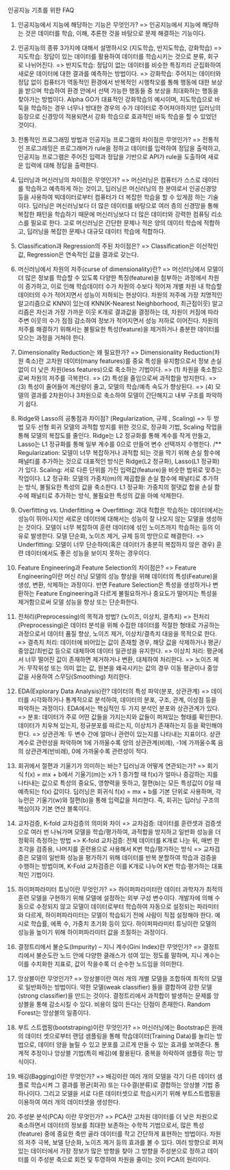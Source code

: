 인공지능 기초를 위한 FAQ

1. 인공지능에서 지능에 해당하는 기능은 무엇인가? 
=> 인공지능에서 지능에 해당하는 것은 데이터를 학습, 이해, 추론한 것을 바탕으로 문제 해결하는 기능이다.

2. 인공지능의 종류 3가지에 대해서 설명하시오 (지도학습, 반지도학습, 강화학습)
=> 지도학습: 정답이 있는 데이터를 활용하여 데이터를 학습시키는 것으로 분류, 회구로 나뉘어진다.
=> 반지도학습: 정답이 없는 데이터를 비슷한 특징끼리 군집화하여 새로운 데이터에 대한 결과를 예측하는 방법이다.
=> 강화학습: 주어지는 데이터와 정답 없이 컴퓨터가 역동적인 환경에서 반복적인 시행착오를 통해 행동에 대한 보상을 받으며 학습하여 환경 안에서 선택 가능한 행동들 중 보상을 최대화하는 행동을 찾아가는 방법이다. Alpha GO가 대표적인 강화학습의 예시이며, 지도학습으로 바둑을 학습하는 경우 너무나 방대한 경우의 수가 데이터로 주어져야하지만 딥러닝의 등장으로 신경망이 적용되면서 강화 학습으로 효과적인 바둑 학습을 할 수 있었던 것이다.

3. 전통적인 프로그래밍 방법과 인공지능 프로그램의 차이점은 무엇인가?
=> 전통적인 프로그래밍은 프로그래머가 rule을 정하고 데이터를 입력하여 정답을 출력하고, 인공지능 프로그램은 주어진 입력과 정답을 기반으로 API가 rule을 도출하여 새로운 입력에 대해 정답을 출력한다.

4. 딥러닝과 머신러닝의 차이점은 무엇인가?
=> 머신러닝은 컴퓨터가 스스로 데이터를 학습하고 예측하게 하는 것이고, 딥러닝은 머신러닝의 한 분야로서 인공신경망 등을 사용하여 빅데이터로부터 컴퓨터가 더 복잡한 학습을 할 수 있게끔 하는 기술이다.
   딥러닝은 머신러닝보다 더 많은 데이터를 바탕으로 여러 층의 신경망을 통해 복잡한 패턴을 학습하기 때문에 머신러닝보다 더 많은 데이터와 강력한 컴퓨팅 리소스를 필요로 한다.
   고로 머신러닝은 간단한 문제나 적은 양의 데이터 학습에 적합하고, 딥러닝을 복잡한 문제나 대규모 데이터 학습에 적합하다.

5. Classification과 Regression의 주된 차이점은?
=> Classification은 이산적인 값, Regression은 연속적인 값을 결과로 갖는다.

6. 머신러닝에서 차원의 저주(curse of dimensionality)란?
=> 머신러닝에서 모델이 더 많은 정보를 학습할 수 있도록 다양한 특징(feature)을 첨부하는 과정에서 차원이 증가하고, 이로 인해 학습데이터 수가 차원의 수보다 적어져 개별 차원 내 학습할 데이터의 수가 적어지면서 성능이 저하되는 현상이다.
   차원의 저주에 가장 치명적인 알고리즘으로 KNN이 있는데 KNN(K-Nearest Neighborhood, 최근접이웃) 알고리즘은 자신과 가장 가까운 이웃 K개로 결과값을 결정하는 데, 차원이 커짐에 따라 주변 이웃의 수가 점점 감소하여 정보가 적어지면서 성능 저하로 이어진다.
   차원의 저주를 해결하기 위해서는 불필요한 특성(feature)을 제거하거나 충분한 데이터를 모으는 과정을 거쳐야 한다.

7. Dimensionality Reduction는 왜 필요한가?
=> Dimensionality Reduction(차원 축소)란 고차원 데이터(many features)를 중요 특성을 유지함으로서 정보 손실 없이 더 낮은 차원(less features)으로 축소하는 기법이다.
=> (1) 차원을 축소함으로써 차원의 저주를 극복한다.
=> (2) 특성을 줄임으로써 과적합을 방지한다.
=> (3) 특성이 줄어들어 계산량이 줄고, 모델의 학습/예측 속도가 향상된다.
=> (4) 모델의 결과를 2차원이나 3차원으로 축소하여 모델이 간단해지고 내부 구조를 파악하기 쉽다.

8. Ridge와 Lasso의 공통점과 차이점? (Regularization, 규제 , Scaling)
=> 두 방법 모두 선형 회귀 모델의 과적합 방지를 위한 것으로, 정규화 기법, Scaling 작업을 통해 모델의 복잡도를 줄인다. Ridge는 L2 정규화를 통해 계수를 작게 만들고, Lasso는 L1 정규화를 통해 일부 계수를 0으로 만들어 변수 선택까지 수행한다.
/** 
Regularization: 모델이 너무 복잡하거나 과적합 되는 것을 막기 위해 손실 함수에 패널티를 추가하는 것으로 대표적인 방식은 Ridge(L2 정규화), Lasso(L1 정규화)가 있다.
Scaling: 서로 다른 단위를 가진 입력값(feature)을 비슷한 범위로 맞추는 작업이다.
L2 정규화: 모델의 가중치(m)의 제곱합을 손실 함수에 패널티로 추가하는 방식, 불필요한 특성의 값을 축소한다.
L1 정규화: 가중치의 절댓값 합을 손실 함수에 패널티로 추가하는 방식, 불필요한 특성의 값을 아예 삭제한다.

9. Overfitting vs. Underfitting
=> Overfitting: 과대 적합은 학습하는 데이터에서는 성능이 뛰어나지만 새로운 데이터에 대해서는 성능이 잘 나오지 않는 모델을 생성하는 것이다. 모델이 너무 복잡하여 훈련 데이터에 섞인 노이즈까지 학습하는 등의 이유로 발생한다. 모델 단순화, 노이즈 제거, 규제 등의 방안으로 해결한다.
=> Underfitting: 모델이 너무 단순하여(혹은 데이터가 충분히 복잡하지 않은 경우) 훈련 데이터에서도 좋은 성능을 보이지 못하는 경우이다.

10. Feature Engineering과 Feature Selection의 차이점은?
=> Feature Engineering이란 머신 러닝 모델의 성능 향상을 위해 데이터의 특성(Feature)을 생성, 변환, 삭제하는 과정이다. 반면 Feature Selection은 특성을 생성하거나 변환하는 Feature Engineering과 다르게 불필요하거나 중요도가 떨어지는 특성을 제거함으로써 모델 성능을 향상 또는 단순화한다.

11. 전처리(Preprocessing)의 목적과 방법? (노이즈, 이상치, 결측치)
=> 전처리(Preprocessing)은 데이터 분석을 위해 수집한 데이터를 적절한 형태로 가공하는 과정으로서 데이터 품질 향상, 노이즈 제거, 이상치/결측치 대응을 목적으로 한다.
=> 결측치 처리: 데이터에 비어있는 값이 존재할 경우, 해당 값을 삭제하거나 평균/중앙값/최빈값 등으로 대체하여 데이터 일관성을 유지한다.
=> 이상치 처리: 평균에서 너무 떨어진 값이 존재하면 제거하거나 변환, 대체하여 처리한다.
=> 노이즈 제거: 무작위성 또는 의미 없는 값, 원본을 왜곡시키는 값의 경우 이동 평균이나 중앙값을 사용하여 스무딩(Smoothing) 처리한다.

12. EDA(Explorary Data Analysis)란? 데이터의 특성 파악(분포, 상관관계)
=> 데이터를 시각화하거나 통계적으로 분석하여, 데이터의 분포, 구조, 관계, 이상점 등을 파악하는 과정이다. EDA에서는 핵심적인 두 가지 분석인 분포와 상관관계가 있다.
=> 분포: 데이터가 주로 어떤 값들을 가지는지와 값들이 퍼져있는 형태를 확인한다. 데이터가 치우쳐 있는지, 정규분포를 따르는지, 이상치가 존재하는지 등을 확인해야 한다.
=> 상관관계: 두 변수 간에 얼마나 관련이 있는지를 나타내는 지표이다. 상관계수로 관련성을 파악하며 1에 가까울수록 양의 상관관계(비례), -1에 가까울수록 음의 상관관계(반비례), 0에 가까울수록 관련성이 적다.

13. 회귀에서 절편과 기울기가 의미하는 바는? 딥러닝과 어떻게 연관되는가?
=> 회기식 f(x) = mx + b에서 기울기(m)는 x가 1 증가할 때 f(x)가 얼마나 증감하는 지를 나타내는 값으로 특성의 중요도, 영향력을 뜻하고,
절편(b)는 모든 특성값이 0일 때 예측되는 f(x) 값이다.
딥러닝은 회귀식 f(x) = mx + b를 기본 단위로 사용하며, 각 뉴런은 기울기(w)와 절편(b)을 통해 입력값을 처리한다.
즉, 회귀는 딥러닝 구조의 핵심이자 기본 연산 블록이다.

14. 교차검증, K-fold 교차검증의 의미와 차이
=> 교차검증: 데이터를 훈련셋과 검증셋으로 여러 번 나눠가며 모델을 학습/평가하여, 과적합을 방지하고 일반화 성능을 더 정확히 측정하는 방법
=> K-fold 교차검증: 전체 데이터를 K개로 나눈 뒤, 매번 한 조각을 검증용, 나머지를 훈련용으로 사용해서 K번 학습/평가하는 방식
=> 교차검증은 모델의 일반화 성능을 평가하기 위해 데이터를 반복 분할하여 학습과 검증을 수행하는 방법이며, K-Fold 교차검증은 이를 K개로 나누어 K번 학습·평가하는 대표적인 기법이다.

15. 하이퍼파라미터 튜닝이란 무엇인가?
=> 하이퍼파라미터란 데이터 과학자가 최적의 훈련 모델을 구현하기 위해 모델에 설정하는 외부 구성 변수이다. 개발자에 의해 수동으로 수정되지 않고 모델이 데이터로부터 학습하여 자동으로 설정되는 파라미터와 다르게, 하이퍼파라미터는 모델이 학습되기 전에 사람이 직접 설정해야 한다. 예시로 학습률, 에폭 수, 가중치 초기화 등이 있다. 
하이퍼파라미터 튜닝이란 모델의 성능을 높이기 위해 하이퍼파라미터 값을 조절하는 과정이다.

16. 결정트리에서 불순도(Impurity) – 지니 계수(Gini Index)란 무엇인가?
=> 결정트리에서 불순도란 노드 안에 다양한 클래스가 섞여 있는 정도를 말하며, 지니 계수는 이를 수치화한 지표로, 값이 작을수록 더 순수한 노드임을 의미한다.

17. 앙상블이란 무엇인가?
=> 앙상블이란 여러 개의 개별 모델을 조합하여 최적의 모델로 일반화하는 방법이다. 약한 모델(weak classifier) 들을 결합하여 강한 모델(strong classifier)을 만드는 것이다. 결정트리에서 과적합이 발생하는 문제를 앙상블을 통해 감소시킬 수 있다. 비용이 많이 든다는 단점이 존재한다. Random Forest는 앙상블의 일종이다.

18. 부트 스트랩핑(bootstraping)이란 무엇인가?
=> 머신러닝에는 Bootstrap은 원래의 데이터 셋으로부터 랜덤 샘플링을 통해 학습데이터(Training Data)를 늘리는 방법으로, 데이터 양을 늘릴 수 있고 분포를 고르게 만들 수 있는 효과를 보여준다. 통계적 추정이나 앙상블 기법(특히 배깅)에 활용된다. 중복을 허락하여 샘플링 하는 방식이다.

19. 배깅(Bagging)이란 무엇인가?
=> 배깅이란 여러 개의 모델을 각기 다른 데이터 샘플로 학습시켜 그 결과를 평균(회귀) 또는 다수결(분류)로 결합하는 앙상블 기법 중 하나이다. 그리고 모델을 서로 다른 데이터셋으로 학습시키기 위해 부트스트랩핑을 이용하여 여러 개의 데이터셋을 생성한다.

20. 주성분 분석(PCA) 이란 무엇인가?
=> PCA란 고차원 데이터를 더 낮은 차원으로 축소하면서 데이터의 정보를 최대한 보존하는 수학적 기법으로서, 많은 특성(feature) 중에 중요한 축만 골라 데이터를 작고 간단하게 표현하는 방법이다. 차원의 저주 극복, 보델 단순화, 노이즈 제거 등의 효과를 볼 수 있다. 여러 방향으로 퍼져있는 데이터에서 가장 정보가 많은 방향을 찾아 그 방향을 주성분으로 정하고 데이터를 이 주성분 축으로 회전 및 투영하여 차원을 줄이는 것이 PCA의 원리이다.

